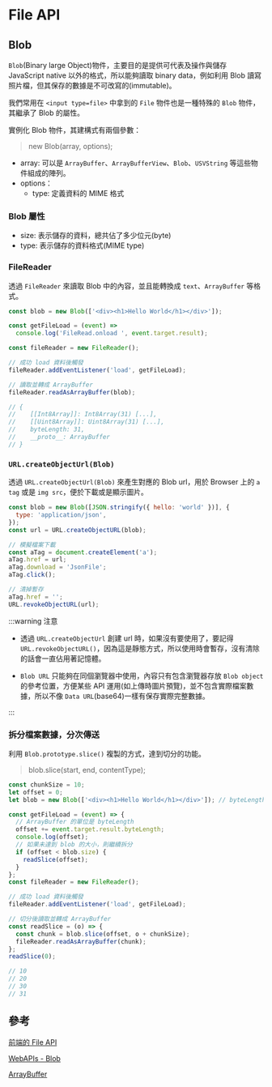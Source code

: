 # File API

## Blob

`Blob`(Binary large Object)物件，主要目的是提供可代表及操作與儲存 JavaScript native 以外的格式，所以能夠讀取 binary data，例如利用 Blob 讀寫照片檔，但其保存的數據是不可改寫的(immutable)。

我們常用在 `<input type=file>` 中拿到的 `File` 物件也是一種特殊的 `Blob` 物件，其繼承了 Blob 的屬性。

實例化 Blob 物件，其建構式有兩個參數：

> new Blob(array, options);

- array: 可以是 `ArrayBuffer`、`ArrayBufferView`、`Blob`、`USVString` 等這些物件組成的陣列。
- options：
  - type: 定義資料的 MIME 格式

### Blob 屬性

- size: 表示儲存的資料，總共佔了多少位元(byte)
- type: 表示儲存的資料格式(MIME type)

### FileReader

透過 `FileReader` 來讀取 Blob 中的內容，並且能轉換成 `text`、`ArrayBuffer` 等格式。

```js
const blob = new Blob(['<div><h1>Hello World</h1></div>']);

const getFileLoad = (event) =>
  console.log('FileRead.onload ', event.target.result);

const fileReader = new FileReader();

// 成功 load 資料後觸發
fileReader.addEventListener('load', getFileLoad);

// 讀取並轉成 ArrayBuffer
fileReader.readAsArrayBuffer(blob);

// {
//    [[Int8Array]]: Int8Array(31) [...],
//    [[Uint8Array]]: Uint8Array(31) [...],
//    byteLength: 31,
//    __proto__: ArrayBuffer
// }
```

### `URL.createObjectUrl(Blob)`

透過 `URL.createObjectUrl(Blob)` 來產生對應的 Blob url，用於 Browser 上的 `a tag` 或是 `img src`，便於下載或是顯示圖片。

```js
const blob = new Blob([JSON.stringify({ hello: 'world' })], {
  type: 'application/json',
});
const url = URL.createObjectURL(blob);

// 模擬檔案下載
const aTag = document.createElement('a');
aTag.href = url;
aTag.download = 'JsonFile';
aTag.click();

// 清掉暫存
aTag.href = '';
URL.revokeObjectURL(url);
```

:::warning 注意

- 透過 `URL.createObjectUrl` 創建 url 時，如果沒有要使用了，要記得 `URL.revokeObjectURL()`，因為這是靜態方式，所以使用時會暫存，沒有清除的話會一直佔用著記憶體。

- `Blob URL` 只能夠在同個瀏覽器中使用，內容只有包含瀏覽器存放 `Blob object` 的參考位置，方便某些 API 運用(如上傳時圖片預覽)，並不包含實際檔案數據，所以不像 `Data URL`(base64)一樣有保存實際完整數據。

:::

### 拆分檔案數據，分次傳送

利用 `Blob.prototype.slice()` 複製的方式，達到切分的功能。

> blob.slice(start, end, contentType);

```js
const chunkSize = 10;
let offset = 0;
let blob = new Blob(['<div><h1>Hello World</h1></div>']); // byteLength: 31

const getFileLoad = (event) => {
  // ArrayBuffer 的單位是 byteLength
  offset += event.target.result.byteLength;
  console.log(offset);
  // 如果未達到 blob 的大小，則繼續拆分
  if (offset < blob.size) {
    readSlice(offset);
  }
};
const fileReader = new FileReader();

// 成功 load 資料後觸發
fileReader.addEventListener('load', getFileLoad);

// 切分後讀取並轉成 ArrayBuffer
const readSlice = (o) => {
  const chunk = blob.slice(offset, o + chunkSize);
  fileReader.readAsArrayBuffer(chunk);
};
readSlice(0);

// 10
// 20
// 30
// 31
```

## 參考

[前端的 File API](https://dwatow.github.io/2019/05-22-file-api/)

[WebAPIs - Blob](https://ithelp.ithome.com.tw/articles/10246325#response-315911)

[ArrayBuffer](https://ithelp.ithome.com.tw/articles/10246326)
